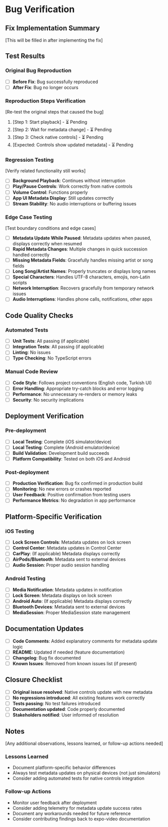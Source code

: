 # Bug Verification

## Fix Implementation Summary
[This will be filled in after implementing the fix]

## Test Results

### Original Bug Reproduction
- [ ] **Before Fix**: Bug successfully reproduced
- [ ] **After Fix**: Bug no longer occurs

### Reproduction Steps Verification
[Re-test the original steps that caused the bug]

1. [Step 1: Start playback] - ⏳ Pending
2. [Step 2: Wait for metadata change] - ⏳ Pending
3. [Step 3: Check native controls] - ⏳ Pending
4. [Expected: Controls show updated metadata] - ⏳ Pending

### Regression Testing
[Verify related functionality still works]

- [ ] **Background Playback**: Continues without interruption
- [ ] **Play/Pause Controls**: Work correctly from native controls
- [ ] **Volume Control**: Functions properly
- [ ] **App UI Metadata Display**: Still updates correctly
- [ ] **Stream Stability**: No audio interruptions or buffering issues

### Edge Case Testing
[Test boundary conditions and edge cases]

- [ ] **Metadata Update While Paused**: Metadata updates when paused, displays correctly when resumed
- [ ] **Rapid Metadata Changes**: Multiple changes in quick succession handled correctly
- [ ] **Missing Metadata Fields**: Gracefully handles missing artist or song fields
- [ ] **Long Song/Artist Names**: Properly truncates or displays long names
- [ ] **Special Characters**: Handles UTF-8 characters, emojis, non-Latin scripts
- [ ] **Network Interruption**: Recovers gracefully from temporary network issues
- [ ] **Audio Interruptions**: Handles phone calls, notifications, other apps

## Code Quality Checks

### Automated Tests
- [ ] **Unit Tests**: All passing (if applicable)
- [ ] **Integration Tests**: All passing (if applicable)
- [ ] **Linting**: No issues
- [ ] **Type Checking**: No TypeScript errors

### Manual Code Review
- [ ] **Code Style**: Follows project conventions (English code, Turkish UI)
- [ ] **Error Handling**: Appropriate try-catch blocks and error logging
- [ ] **Performance**: No unnecessary re-renders or memory leaks
- [ ] **Security**: No security implications

## Deployment Verification

### Pre-deployment
- [ ] **Local Testing**: Complete (iOS simulator/device)
- [ ] **Local Testing**: Complete (Android emulator/device)
- [ ] **Build Validation**: Development build succeeds
- [ ] **Platform Compatibility**: Tested on both iOS and Android

### Post-deployment
- [ ] **Production Verification**: Bug fix confirmed in production build
- [ ] **Monitoring**: No new errors or crashes reported
- [ ] **User Feedback**: Positive confirmation from testing users
- [ ] **Performance Metrics**: No degradation in app performance

## Platform-Specific Verification

### iOS Testing
- [ ] **Lock Screen Controls**: Metadata updates on lock screen
- [ ] **Control Center**: Metadata updates in Control Center
- [ ] **CarPlay**: (If applicable) Metadata displays correctly
- [ ] **AirPods/Bluetooth**: Metadata sent to external devices
- [ ] **Audio Session**: Proper audio session handling

### Android Testing
- [ ] **Media Notification**: Metadata updates in notification
- [ ] **Lock Screen**: Metadata displays on lock screen
- [ ] **Android Auto**: (If applicable) Metadata displays correctly
- [ ] **Bluetooth Devices**: Metadata sent to external devices
- [ ] **MediaSession**: Proper MediaSession state management

## Documentation Updates
- [ ] **Code Comments**: Added explanatory comments for metadata update logic
- [ ] **README**: Updated if needed (feature documentation)
- [ ] **Changelog**: Bug fix documented
- [ ] **Known Issues**: Removed from known issues list (if present)

## Closure Checklist
- [ ] **Original issue resolved**: Native controls update with new metadata
- [ ] **No regressions introduced**: All existing features work correctly
- [ ] **Tests passing**: No test failures introduced
- [ ] **Documentation updated**: Code properly documented
- [ ] **Stakeholders notified**: User informed of resolution

## Notes
[Any additional observations, lessons learned, or follow-up actions needed]

### Lessons Learned
- Document platform-specific behavior differences
- Always test metadata updates on physical devices (not just simulators)
- Consider adding automated tests for native controls integration

### Follow-up Actions
- Monitor user feedback after deployment
- Consider adding telemetry for metadata update success rates
- Document any workarounds needed for future reference
- Consider contributing findings back to expo-video documentation

